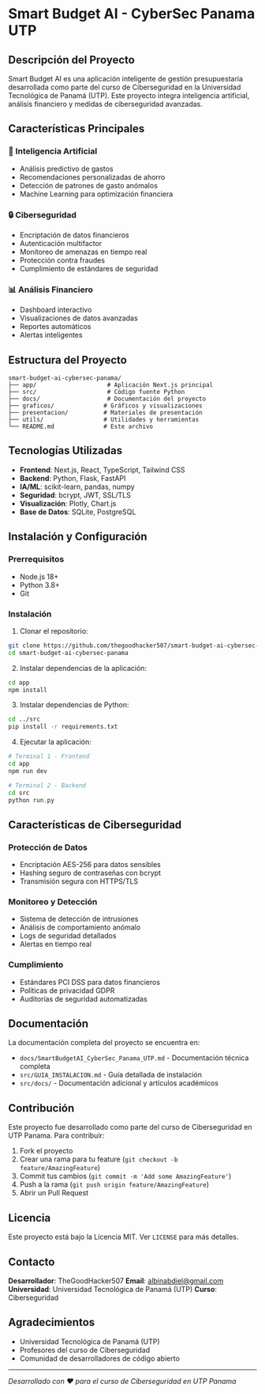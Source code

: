 # Smart Budget AI - CyberSec Panama UTP

## Descripción del Proyecto

Smart Budget AI es una aplicación inteligente de gestión presupuestaria desarrollada como parte del curso de Ciberseguridad en la Universidad Tecnológica de Panamá (UTP). Este proyecto integra inteligencia artificial, análisis financiero y medidas de ciberseguridad avanzadas.

## Características Principales

### 🤖 Inteligencia Artificial
- Análisis predictivo de gastos
- Recomendaciones personalizadas de ahorro
- Detección de patrones de gasto anómalos
- Machine Learning para optimización financiera

### 🔒 Ciberseguridad
- Encriptación de datos financieros
- Autenticación multifactor
- Monitoreo de amenazas en tiempo real
- Protección contra fraudes
- Cumplimiento de estándares de seguridad

### 📊 Análisis Financiero
- Dashboard interactivo
- Visualizaciones de datos avanzadas
- Reportes automáticos
- Alertas inteligentes

## Estructura del Proyecto

```
smart-budget-ai-cybersec-panama/
├── app/                    # Aplicación Next.js principal
├── src/                    # Código fuente Python
├── docs/                   # Documentación del proyecto
├── graficos/              # Gráficos y visualizaciones
├── presentacion/          # Materiales de presentación
├── utils/                 # Utilidades y herramientas
└── README.md              # Este archivo
```

## Tecnologías Utilizadas

- **Frontend**: Next.js, React, TypeScript, Tailwind CSS
- **Backend**: Python, Flask, FastAPI
- **IA/ML**: scikit-learn, pandas, numpy
- **Seguridad**: bcrypt, JWT, SSL/TLS
- **Visualización**: Plotly, Chart.js
- **Base de Datos**: SQLite, PostgreSQL

## Instalación y Configuración

### Prerrequisitos
- Node.js 18+
- Python 3.8+
- Git

### Instalación

1. Clonar el repositorio:
```bash
git clone https://github.com/thegoodhacker507/smart-budget-ai-cybersec-panama.git
cd smart-budget-ai-cybersec-panama
```

2. Instalar dependencias de la aplicación:
```bash
cd app
npm install
```

3. Instalar dependencias de Python:
```bash
cd ../src
pip install -r requirements.txt
```

4. Ejecutar la aplicación:
```bash
# Terminal 1 - Frontend
cd app
npm run dev

# Terminal 2 - Backend
cd src
python run.py
```

## Características de Ciberseguridad

### Protección de Datos
- Encriptación AES-256 para datos sensibles
- Hashing seguro de contraseñas con bcrypt
- Transmisión segura con HTTPS/TLS

### Monitoreo y Detección
- Sistema de detección de intrusiones
- Análisis de comportamiento anómalo
- Logs de seguridad detallados
- Alertas en tiempo real

### Cumplimiento
- Estándares PCI DSS para datos financieros
- Políticas de privacidad GDPR
- Auditorías de seguridad automatizadas

## Documentación

La documentación completa del proyecto se encuentra en:
- `docs/SmartBudgetAI_CyberSec_Panama_UTP.md` - Documentación técnica completa
- `src/GUIA_INSTALACION.md` - Guía detallada de instalación
- `src/docs/` - Documentación adicional y artículos académicos

## Contribución

Este proyecto fue desarrollado como parte del curso de Ciberseguridad en UTP Panama. Para contribuir:

1. Fork el proyecto
2. Crear una rama para tu feature (`git checkout -b feature/AmazingFeature`)
3. Commit tus cambios (`git commit -m 'Add some AmazingFeature'`)
4. Push a la rama (`git push origin feature/AmazingFeature`)
5. Abrir un Pull Request

## Licencia

Este proyecto está bajo la Licencia MIT. Ver `LICENSE` para más detalles.

## Contacto

**Desarrollador**: TheGoodHacker507
**Email**: albinabdiel@gmail.com
**Universidad**: Universidad Tecnológica de Panamá (UTP)
**Curso**: Ciberseguridad

## Agradecimientos

- Universidad Tecnológica de Panamá (UTP)
- Profesores del curso de Ciberseguridad
- Comunidad de desarrolladores de código abierto

---

*Desarrollado con ❤️ para el curso de Ciberseguridad en UTP Panama*